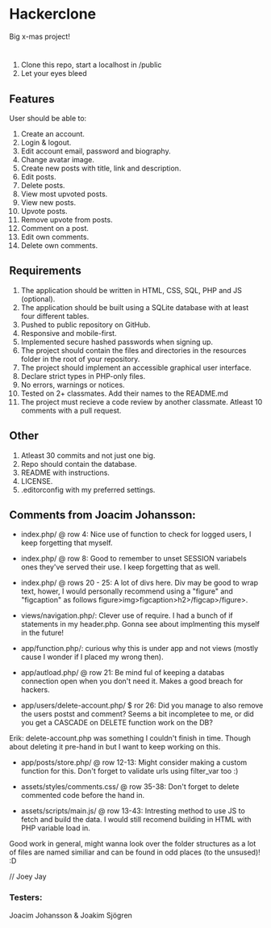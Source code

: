 # Hackerclone

Big x-mas project!

#

1. Clone this repo, start a localhost in /public
2. Let your eyes bleed

## Features

User should be able to:

1. Create an account.
2. Login & logout.
3. Edit account email, password and biography.
4. Change avatar image.
5. Create new posts with title, link and description.
6. Edit posts.
7. Delete posts.
8. View most upvoted posts.
9. View new posts.
10. Upvote posts.
11. Remove upvote from posts.
12. Comment on a post.
13. Edit own comments.
14. Delete own comments.

## Requirements

1. The application should be written in HTML, CSS, SQL, PHP and JS (optional).
2. The application should be built using a SQLite database with at least four different tables.
3. Pushed to public repository on GitHub.
4. Responsive and mobile-first.
5. Implemented secure hashed passwords when signing up.
6. The project should contain the files and directories in the resources folder in the root of your repository.
7. The project should implement an accessible graphical user interface.
8. Declare strict types in PHP-only files.
9. No errors, warnings or notices.
10. Tested on 2+ classmates. Add their names to the README.md
11. The project must recieve a code review by another classmate. Atleast 10 comments with a pull request.

## Other

1. Atleast 30 commits and not just one big.
2. Repo should contain the database.
3. README with instructions.
4. LICENSE.
5. .editorconfig with my preferred settings.

## Comments from Joacim Johansson:

- index.php/ @ row 4: Nice use of function to check for logged users, I keep forgetting that myself.

- index.php/ @ row 8: Good to remember to unset SESSION variabels ones they've served their use. I keep forgetting that as well.

- index.php/ @ rows 20 - 25: A lot of divs here. Div may be good to wrap text, hower, I would personally recommend using a "figure" and "figcaption" as follows figure>img>figcaption>h2>/figcap>/figure>.

- views/navigation.php/: Clever use of require. I had a bunch of if statements in my header.php. Gonna see about implmenting this myself in the future!

- app/function.php/: curious why this is under app and not views (mostly cause I wonder if I placed my wrong then).

- app/autload.php/ @ row 21: Be mind ful of keeping a databas connection open when you don't need it. Makes a good breach for hackers.

- app/users/delete-account.php/ $ ror 26: Did you manage to also remove the users postst and comment? Seems a bit incompletee to me, or did you get a CASCADE on DELETE function work on the DB?

Erik: delete-account.php was something I couldn't finish in time. Though about deleting it pre-hand in but I want to keep working on this.

- app/posts/store.php/ @ row 12-13: Might consider making a custom function for this. Don't forget to validate urls using filter_var too :)

- assets/styles/comments.css/ @ row 35-38: Don't forget to delete commented code before the hand in.

- assets/scripts/main.js/ @ row 13-43: Intresting method to use JS to fetch and build the data. I would still recomend building in HTML with PHP variable load in.

Good work in general, might wanna look over the folder structures as a lot of files are named similiar and can be found in odd places (to the unsused)! :D

// Joey Jay

### Testers:

Joacim Johansson & Joakim Sjögren

